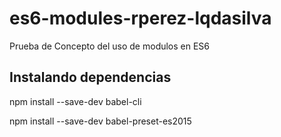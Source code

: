 # es6-modules-rperez-lqdasilva
Prueba de Concepto del uso de modulos en ES6

## Instalando dependencias

npm install --save-dev babel-cli

npm install --save-dev babel-preset-es2015



